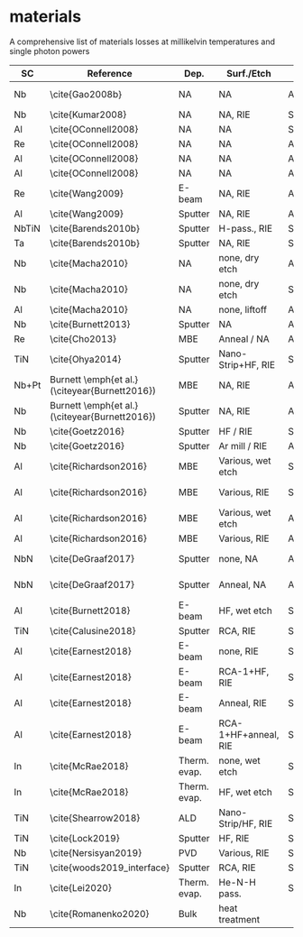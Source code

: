 # materials
A comprehensive list of materials losses at millikelvin temperatures and single photon powers

|  SC  | Reference | Dep. | Surf./Etch | Geom. | \delta_{LP} | F\delta^0_{TLS} | w/g |
| ---- | --------- | ---- | ---------- | ----- | ----------- | --------------- | --- |
| Nb | \cite{Gao2008b} | NA | NA |  Al_{2}O_{3}  | \lambda/4  | | 2.4-29.8 | 3/2-50/33 |
| Nb | \cite{Kumar2008} | NA | NA, RIE |  Si  |  \lambda/4  | | 29.4 | 5/1 | %| 5/1 |
| Al | \cite{OConnell2008} | NA | NA | Si |  \lambda/2  | <5-12 |
| Re | \cite{OConnell2008} | NA | NA |  Al_{2}O_{3}  |  \lambda/2  | <6-10 |
| Al | \cite{OConnell2008} | NA | NA |  Al_{2}O_{3}  |  \lambda/2  | <9-21 |
| Al | \cite{OConnell2008} | NA | NA |  Al_{2}O_{3}  | LE IDC | 41-47 |
|  Re  | \cite{Wang2009} | E-beam | NA, RIE |  Al_{2}O_{3}  |  \lambda/4  | 1-3 | | 16/6.4-5/2 |
| Al  | \cite{Wang2009} | Sputter | NA, RIE |  Al_{2}O_{3}  |  \lambda/4  | 3-10 | | 16/6.4-5/2 |
| NbTiN  | \cite{Barends2010b} | Sputter | H-pass., RIE |  Si  |  \lambda/4  | 3 | | 3/2-6/2 | 
| Ta  | \cite{Barends2010b} | Sputter | NA, RIE |  Si  |  \lambda/4  | 30 | | 5/2 |
| Nb  | \cite{Macha2010} | NA | none, dry etch |  Al_{2}O_{3}  |  \lambda/2  | | 2.4-2.6 | 50/30 |
| Nb  | \cite{Macha2010} | NA | none, dry etch |  Si  |  \lambda/2  | | 1.3, 1.6 | 50/30 | 
| Al  | \cite{Macha2010} | NA | none, liftoff |  Al_{2}O_{3}  |  \lambda/2  | | 2.0 | 50/30 |
| Nb  | \cite{Burnett2013} | Sputter | NA |  Al_{2}O_{3}  | LE IDC | | 2.0 | |
| Re  | \cite{Cho2013} | MBE | Anneal / NA |  Al_{2}O_{3}  | LE IDC | 30-50 | | |
| TiN  | \cite{Ohya2014} | Sputter | Nano-Strip+HF, RIE |  Si  |  \lambda/4  | 1 | | 15/10|
| Nb+Pt  | Burnett \emph{et al.} (\citeyear{Burnett2016}) | MBE | NA, RIE |  Al_{2}O_{3}  | LE IDC | | 12 | |
| Nb  | Burnett \emph{et al.} (\citeyear{Burnett2016}) | Sputter | NA, RIE |  Al_{2}O_{3}  | Fractal | | 1.1 | |
| Nb  | \cite{Goetz2016} | Sputter | HF / RIE |  Si  |  \lambda/2  | | 0.9 | 20/12 |
| Nb  | \cite{Goetz2016} | Sputter | Ar mill / RIE |  Al_{2}O_{3}  |  \lambda/2  | | 1.6 | 20/12|
| Al  | \cite{Richardson2016} | MBE | Various, wet etch |  Si  |  \lambda/4  | | 0.2-760 | 3/2-22/12|
| Al  | \cite{Richardson2016} | MBE | Various, RIE |  Si  |  \lambda/4  | | 0.5-4800 | 3/2-22/12 |
| Al  | \cite{Richardson2016} | MBE | Various, wet etch |  Al_{2}O_{3}  |  \lambda/4  | | 0.5-5.3 | 3/2-22/12|
| Al  | \cite{Richardson2016} | MBE | Various, RIE |  Al_{2}O_{3}  |  \lambda/4  | | 0.4-7.4 | 3/2-22/12|
| NbN  | \cite{DeGraaf2017} | Sputter | none, NA |  Al_{2}O_{3}  | Fractal | | 10.4-10.6 | g=2|
| NbN  | \cite{DeGraaf2017} | Sputter | Anneal, NA |  Al_{2}O_{3}  | Fractal | | 7.44, 7.69 | g=2|
| Al  | \cite{Burnett2018} | E-beam | HF, wet etch |  Si  |  \lambda/4  | 1.3 | 1.1 |
| TiN  | \cite{Calusine2018} | Sputter | RCA, RIE |  Si  |  \lambda/4   | | 0.3 | 16/8-22/11 |
| Al  | \cite{Earnest2018} | E-beam | none, RIE |  Si  |  \lambda/4  | 3.1 | 3.27 | 15/9 |
| Al  | \cite{Earnest2018} | E-beam | RCA-1+HF, RIE |  Si  |  \lambda/4  | 1.9 | 1.53 | 15/9 |
| Al  | \cite{Earnest2018} | E-beam | Anneal, RIE |  Si  |  \lambda/4  | 1.8 | 1.56 | 15/9 |
| Al  | \cite{Earnest2018} | E-beam | RCA-1+HF+anneal, RIE |  Si  |  \lambda/4   | 1.2 | 0.8 | 15/9 |
| In  | \cite{McRae2018} | Therm. evap. | none, wet etch |  Si  |  \lambda/4  | | 40 | 12/6 |
| In  | \cite{McRae2018} | Therm. evap. | HF, wet etch |  Si  |  \lambda/4  | | 50 | 12/6 |
| TiN  | \cite{Shearrow2018} | ALD | Nano-Strip/HF, RIE |  Si  | LE IDC | 0.5-17 | |
| TiN  | \cite{Lock2019} | Sputter | HF, RIE |  Si  |  \lambda/4  | | 0.2-30 | 3/12 |
| Nb  | \cite{Nersisyan2019} | PVD | Various, RIE |  Si  |  \lambda/4  | 0.8-6 | |
| TiN  | \cite{woods2019_interface} | Sputter | RCA, RIE |  Si  |  \lambda/4  | | 0.3-1 |
| In  | \cite{Lei2020} | Therm. evap. | He-N-H pass. |  Si  | 3D | 5600 |  |
| Nb  | \cite{Romanenko2020} | Bulk | heat treatment |  | 3D | | <.00052 |
